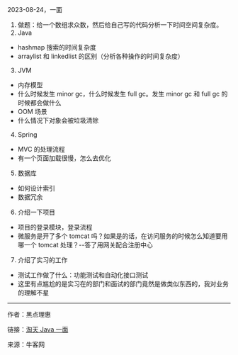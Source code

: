 2023-08-24，一面

1. 做题：给一个数组求众数，然后给自己写的代码分析一下时间空间复杂度。
2. Java
  - hashmap 搜索的时间复杂度
  - arraylist 和 linkedlist 的区别（分析各种操作的时间复杂度）
3. JVM
  - 内存模型
  - 什么时候发生 minor gc，什么时候发生 full gc。发生 minor gc 和 full gc 的时候都会做什么
  - OOM 场景
  - 什么情况下对象会被垃圾清除
4. Spring
  - MVC 的处理流程
  - 有一个页面加载很慢，怎么去优化
5. 数据库
  - 如何设计索引
  - 数据冗余
6. 介绍一下项目
  - 项目的登录模块，登录流程
  - 微服务是开了多个 tomcat 吗？如果是的话，在访问服务的时候怎么知道要用哪一个 tomcat 处理？--答了用网关配合注册中心
7. 介绍了实习的工作
  - 测试工作做了什么：功能测试和自动化接口测试
  - 这里有点尴尬的是实习在的部门和面试的部门竟然是做类似东西的，我对业务的理解不星

------
作者：黑点理惠

链接：[淘天 Java 一面](https://www.nowcoder.com/discuss/524339232480026624)

来源：牛客网